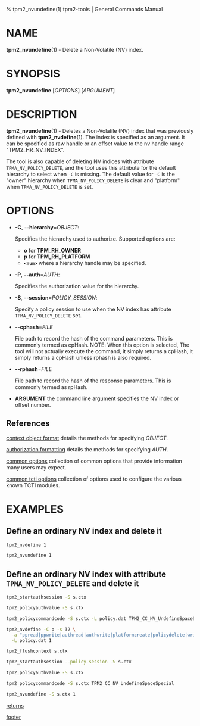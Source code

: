 % tpm2_nvundefine(1) tpm2-tools | General Commands Manual

# NAME

**tpm2_nvundefine**(1) - Delete a Non-Volatile (NV) index.

# SYNOPSIS

**tpm2_nvundefine** [*OPTIONS*] [*ARGUMENT*]

# DESCRIPTION

**tpm2_nvundefine**(1) - Deletes a Non-Volatile (NV) index that was previously
defined with **tpm2_nvdefine**(1). The index is specified as an argument. It can
be specified as raw handle or an offset value to the nv handle range
"TPM2_HR_NV_INDEX".

The tool is also capable of deleting NV indices with attribute `TPMA_NV_POLICY_DELETE`, and
the tool uses this attribute for the default hierarchy to select when `-C` is missing. The
default value for `-C` is the "owner" hierarchy when `TPMA_NV_POLICY_DELETE` is clear and
"platform" when `TPMA_NV_POLICY_DELETE` is set.

# OPTIONS

  * **-C**, **\--hierarchy**=_OBJECT_:

    Specifies the hierarchy used to authorize.
    Supported options are:
      * **o** for **TPM_RH_OWNER**
      * **p** for **TPM_RH_PLATFORM**
      * **`<num>`** where a hierarchy handle may be specified.

  * **-P**, **\--auth**=_AUTH_:

    Specifies the authorization value for the hierarchy.

  * **-S**, **\--session**=_POLICY_SESSION_:

    Specify a policy session to use when the NV index has attribute
    `TPMA_NV_POLICY_DELETE` set.

  * **\--cphash**=_FILE_

    File path to record the hash of the command parameters. This is commonly
    termed as cpHash. NOTE: When this option is selected, The tool will not
    actually execute the command, it simply returns a cpHash, it simply returns
    a cpHash unless rphash is also required.

  * **\--rphash**=_FILE_

    File path to record the hash of the response parameters. This is commonly
    termed as rpHash.

  * **ARGUMENT** the command line argument specifies the NV index or offset
    number.

## References

[context object format](common/ctxobj.md) details the methods for specifying
_OBJECT_.

[authorization formatting](common/authorizations.md) details the methods for
specifying _AUTH_.

[common options](common/options.md) collection of common options that provide
information many users may expect.

[common tcti options](common/tcti.md) collection of options used to configure
the various known TCTI modules.

# EXAMPLES

## Define an ordinary NV index and delete it
```bash
tpm2_nvdefine 1

tpm2_nvundefine 1
```

## Define an ordinary NV index with attribute `TPMA_NV_POLICY_DELETE` and delete it
```bash
tpm2_startauthsession -S s.ctx

tpm2_policyauthvalue -S s.ctx

tpm2_policycommandcode -S s.ctx -L policy.dat TPM2_CC_NV_UndefineSpaceSpecial

tpm2_nvdefine -C p -s 32 \
  -a "ppread|ppwrite|authread|authwrite|platformcreate|policydelete|write_stclear|read_stclear" \
  -L policy.dat 1

tpm2_flushcontext s.ctx

tpm2_startauthsession --policy-session -S s.ctx

tpm2_policyauthvalue -S s.ctx

tpm2_policycommandcode -S s.ctx TPM2_CC_NV_UndefineSpaceSpecial

tpm2_nvundefine -S s.ctx 1
```

[returns](common/returns.md)

[footer](common/footer.md)
